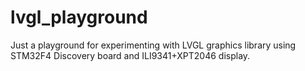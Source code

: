 # lvgl_playground
Just a playground for experimenting with LVGL graphics library using STM32F4 Discovery board and ILI9341+XPT2046 display.
